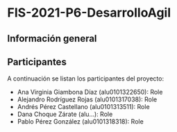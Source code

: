 # FIS-2021-P6-DesarrolloAgil
## Información general

## Participantes
A continuación se listan los participantes del proyecto:
* Ana Virginia Giambona Díaz (alu0101322650): Role
* Alejandro Rodríguez Rojas (alu0101317038): Role
* Andrés Pérez Castellano (alu0101313511): Role
* Dana Choque Zárate (alu...): Role
* Pablo Pérez González (alu0101318318): Role

